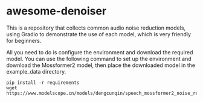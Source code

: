 # awesome-denoiser
This is a repository that collects common audio noise reduction models, using Gradio to demonstrate the use of each model, which is very friendly for beginners.

All you need to do is configure the environment and download the required model. You can use the following command to set up the environment and download the Mossformer2 model, then place the downloaded model in the example_data directory.
```
pip install -r requirements
wget https://www.modelscope.cn/models/dengcunqin/speech_mossformer2_noise_reduction_16k/resolve/master/simple_model.onnx
```

